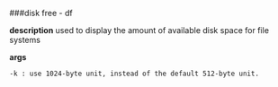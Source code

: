 ###disk free - df

**description** used to display the amount of available disk space for file systems

**args**

	-k : use 1024-byte unit, instead of the default 512-byte unit.
